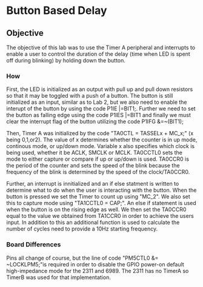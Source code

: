 # Button Based Delay
## Objective
The objective of this lab was to use the Timer A peripheral and interrupts to enable a user to control the duration of the 
delay (time when LED is spent off during blinking) by holding down the button.
### How
First, the LED is initialized as an output with pull up and pull down resistors so that it may be toggled with a push of a
button. The button is still initialized as an input, similar as to Lab 2, but we also need to enable the interupt of 
the button by using the code P1IE |=BIT1;. Further we need to set the button as falling edge using the code P1IES |=BIT1
and finally we must clear the interrupt flag of the button utilizing the code P1IFG &=~(BIT1);

Then, Timer A was initialized by the code "TA0CTL = TASSELx + MC_x;" (x being 0,1,or2). The value of x determines 
whether the counter is in up mode, continous mode, or up/down mode. Variable x also specifies which clock is being 
used, whether it be ACLK, SMCLK or MCLK. TA0CCTL0 sets the mode to either capture or compare if up or up/down
is used. TA0CCR0 is the period of the counter and sets the speed of the blink because the frequency of the blink is 
determined by the speed of the clock/TA0CCR0.

Further, an interrupt is innitialized and an if else statment is written to determine what to do when the user is interacting
with the button. When the button is pressed we set the Timer to count up using "MC_2". We also set this to capture mode 
using "TA1CCTL0 = CAP;". An else if statement is used when the button is on the rising edge as well. We then set the 
TA0CCR0 equal to the value we obtained from TA1CCR0 in order to achieve the users input. In addition to this an 
additional function is used to calculate the number of cycles need to provide a 10Hz starting frequency.

### Board Differences
Pins all change of course, but the line of code "PM5CTL0 &= ~LOCKLPM5;"is required in order to disable the GPIO 
power-on default high-impedance mode for the 2311 and 6989. The 2311 has no TimerA so TimerB was used for that 
implementation. 